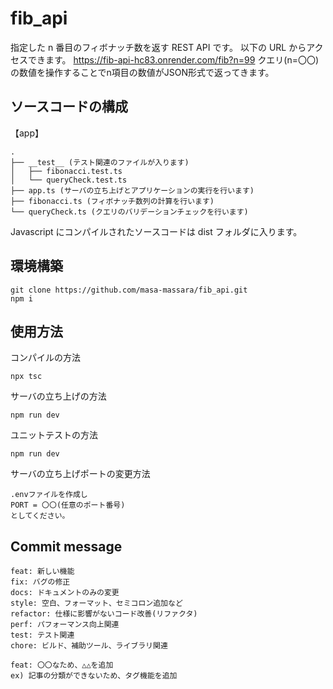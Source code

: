 # fib_api

指定した n 番目のフィボナッチ数を返す REST API です。
以下の URL からアクセスできます。
https://fib-api-hc83.onrender.com/fib?n=99
クエリ(n=〇〇)の数値を操作することでn項目の数値がJSON形式で返ってきます。

## ソースコードの構成

【app】

```shell
.
├── __test__ (テスト関連のファイルが入ります)
│   ├── fibonacci.test.ts
│   └── queryCheck.test.ts
├── app.ts (サーバの立ち上げとアプリケーションの実行を行います)
├── fibonacci.ts (フィボナッチ数列の計算を行います)
└── queryCheck.ts (クエリのバリデーションチェックを行います)
```

Javascript にコンパイルされたソースコードは dist フォルダに入ります。

## 環境構築

```shell
git clone https://github.com/masa-massara/fib_api.git
npm i
```

## 使用方法

コンパイルの方法

```shell
npx tsc
```

サーバの立ち上げの方法

```shell
npm run dev
```

ユニットテストの方法

```shell
npm run dev
```

サーバの立ち上げポートの変更方法

```shell
.envファイルを作成し
PORT = 〇〇(任意のポート番号)
としてください。
```

## Commit message

```shell
feat: 新しい機能
fix: バグの修正
docs: ドキュメントのみの変更
style: 空白、フォーマット、セミコロン追加など
refactor: 仕様に影響がないコード改善(リファクタ)
perf: パフォーマンス向上関連
test: テスト関連
chore: ビルド、補助ツール、ライブラリ関連
```

```shell
feat: 〇〇なため、△△を追加
ex) 記事の分類ができないため、タグ機能を追加
```
